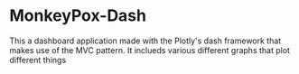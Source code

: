 # MonkeyPox-Dash


This a dashboard application made with the Plotly's dash framework that makes use of the MVC pattern. It inclueds various different graphs that plot different things
